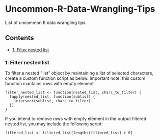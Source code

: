 # Uncommon-R-Data-Wrangling-Tips
List of uncommon R data wrangling tips

## Contents
- [1. Filter nested list](#1-Filter-nested-list)

### 1. Filter nested list
To filter a nested "list" object by maintaining a list of selected characters, create a custom function script as below. Important note: this custom function mantains rows with empty element

```
filter_nested_list <- function(nested_list, chars_to_filter) {
  lapply(nested_list, function(sublist) {
    intersect(sublist, chars_to_filter)
  })
}
```

If you intend to remove rows with empty element in the output filtered nested list, you may include the following script:
```
filtered_list <- filtered_list[lengths(filtered_list) > 0]
```
